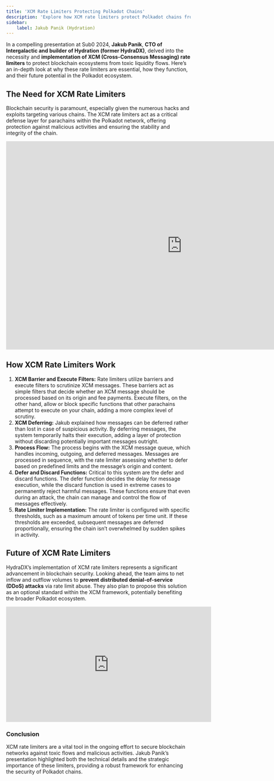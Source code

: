```yaml
---
title: 'XCM Rate Limiters Protecting Polkadot Chains'
description: 'Explore how XCM rate limiters protect Polkadot chains from toxic flows, as presented by Jakub Panik at Sub0 2024.'
sidebar:
    label: Jakub Panik (Hydration)
---
```


In a compelling presentation at Sub0 2024, **Jakub Panik**, **CTO of Intergalactic and builder of Hydration (former HydraDX)**, delved into the necessity and **implementation of XCM (Cross-Consensus Messaging) rate limiters** to protect blockchain ecosystems from toxic liquidity flows. Here’s an in-depth look at why these rate limiters are essential, how they function, and their future potential in the Polkadot ecosystem.

## The Need for XCM Rate Limiters
Blockchain security is paramount, especially given the numerous hacks and exploits targeting various chains. The XCM rate limiters act as a critical defense layer for parachains within the Polkadot network, offering protection against malicious activities and ensuring the stability and integrity of the chain.

<iframe allowfullscreen="allowfullscreen" frameborder="0" height="569" src="https://docs.google.com/presentation/d/e/2PACX-1vRRfmA896HLN15r0kEoY60QXm6tacQHsv7-7v1yR7wPqooI7b_vcvLMW8FcgfZSDRnZec8XBQSZ0yqD/embed?start=false&loop=false&delayms=60000" width="960"></iframe>

## How XCM Rate Limiters Work
1. **XCM Barrier and Execute Filters:** Rate limiters utilize barriers and execute filters to scrutinize XCM messages. These barriers act as simple filters that decide whether an XCM message should be processed based on its origin and fee payments. Execute filters, on the other hand, allow or block specific functions that other parachains attempt to execute on your chain, adding a more complex level of scrutiny.
2. **XCM Deferring:** Jakub explained how messages can be deferred rather than lost in case of suspicious activity. By deferring messages, the system temporarily halts their execution, adding a layer of protection without discarding potentially important messages outright.
3. **Process Flow:** The process begins with the XCM message queue, which handles incoming, outgoing, and deferred messages. Messages are processed in sequence, with the rate limiter assessing whether to defer based on predefined limits and the message’s origin and content.
4. **Defer and Discard Functions:** Critical to this system are the defer and discard functions. The defer function decides the delay for message execution, while the discard function is used in extreme cases to permanently reject harmful messages. These functions ensure that even during an attack, the chain can manage and control the flow of messages effectively.
5. **Rate Limiter Implementation:** The rate limiter is configured with specific thresholds, such as a maximum amount of tokens per time unit. If these thresholds are exceeded, subsequent messages are deferred proportionally, ensuring the chain isn’t overwhelmed by sudden spikes in activity.

## Future of XCM Rate Limiters
HydraDX’s implementation of XCM rate limiters represents a significant advancement in blockchain security. Looking ahead, the team aims to net inflow and outflow volumes to **prevent distributed denial-of-service (DDoS) attacks** via rate limit abuse. They also plan to propose this solution as an optional standard within the XCM framework, potentially benefiting the broader Polkadot ecosystem.

<iframe allowfullscreen="allowfullscreen" frameborder="0" height="315" src="https://www.youtube.com/embed/QNaJxMdjss0?si=Shvcsox0GD8ctN_g" title="YouTube video player" width="560"></iframe>

### Conclusion
XCM rate limiters are a vital tool in the ongoing effort to secure blockchain networks against toxic flows and malicious activities. Jakub Panik’s presentation highlighted both the technical details and the strategic importance of these limiters, providing a robust framework for enhancing the security of Polkadot chains.